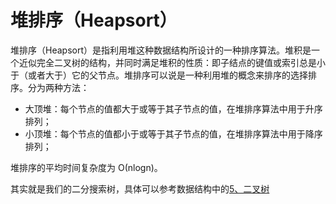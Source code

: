 # 堆排序（Heapsort）

 
 堆排序（Heapsort）是指利用堆这种数据结构所设计的一种排序算法。堆积是一个近似完全二叉树的结构，并同时满足堆积的性质：即子结点的键值或索引总是小于（或者大于）它的父节点。堆排序可以说是一种利用堆的概念来排序的选择排序。分为两种方法：
 - 大顶堆：每个节点的值都大于或等于其子节点的值，在堆排序算法中用于升序排列；
 - 小顶堆：每个节点的值都小于或等于其子节点的值，在堆排序算法中用于降序排列；
 
 堆排序的平均时间复杂度为 Ο(nlogn)。




其实就是我们的二分搜索树，具体可以参考数据结构中的[5、二叉树](https://github.com/SunshineBrother/LeetCodeStudy/blob/master/数据结构/二叉树/二叉树.md)


